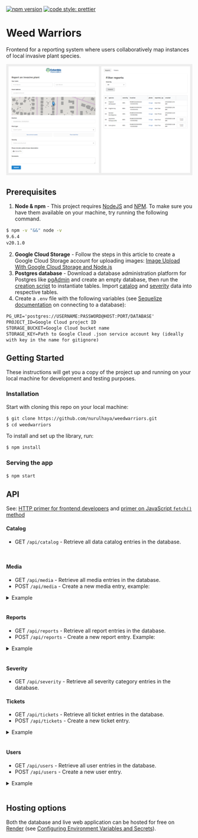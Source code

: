 [![npm version](https://badge.fury.io/js/node.svg)](https://badge.fury.io/js/node) [![code style: prettier](https://img.shields.io/badge/code_style-prettier-ff69b4.svg?style=flat-square)](https://github.com/prettier/prettier)

# Weed Warriors

Frontend for a reporting system where users collaboratively map instances of local invasive plant species.

![screenshot01](client/images/screenshot01.png)

## Prerequisites

1. **Node & npm** - This project requires [NodeJS](http://nodejs.org/) and [NPM](https://npmjs.org/). To make sure you have them available on your machine, try running the following command.

```sh
$ npm -v "&&" node -v
9.6.4
v20.1.0
```

2. **Google Cloud Storage** - Follow the steps in this article to create a Google Cloud Storage account for uploading images: [Image Upload With Google Cloud Storage and Node.js](https://medium.com/@olamilekan001/image-upload-with-google-cloud-storage-and-node-js-a1cf9baa1876)
3. **Postgres database** - Download a database administration platform for Postgres like [pgAdmin](https://www.pgadmin.org) and create an empty database, then run the [creation script](/prereq/weedwarriors_pgcreate.sql) to instantiate tables. Import [catalog](/prereq/weedwarriors_catalog.csv) and [severity](/prereq/weedwarriors_severity.csv) data into respective tables.
4. Create a `.env` file with the following variables (see [Sequelize documentation](https://sequelize.org/docs/v6/getting-started/#connecting-to-a-database) on connecting to a database):

```
PG_URI='postgres://USERNAME:PASSWORD@HOST:PORT/DATABASE'
PROJECT_ID=Google Cloud project ID
STORAGE_BUCKET=Google Cloud bucket name
STORAGE_KEY=Path to Google Cloud .json service account key (ideally with key in the name for gitignore)
```

## Getting Started

These instructions will get you a copy of the project up and running on your local machine for development and testing purposes.

### Installation

Start with cloning this repo on your local machine:

```sh
$ git clone https://github.com/nurulhaya/weedwarriors.git
$ cd weedwarriors
```

To install and set up the library, run:

```sh
$ npm install
```

### Serving the app

```sh
$ npm start
```

## API
See: [HTTP primer for frontend developers]() and [primer on JavaScript `fetch()` method](https://javascript.info/fetch)
#### Catalog
- GET `/api/catalog` - Retrieve all data catalog entries in the database.
<br/>

#### Media
- GET `/api/media` - Retrieve all media entries in the database.
- POST `/api/media` - Create a new media entry, example:

<details>
<summary>Example</summary>

```javascript
await fetch("/api/media", {
  method: "POST",
  headers: {
    "Content-Type": "application/json",
  },
  body: JSON.stringify({
    url: "https://site.com/example.png",
  }),
})
  .then((res) => res.json())
  .then((json) => console.log(json));
```

</details>
<br/>

#### Reports
- GET `/api/reports` - Retrieve all report entries in the database.
- POST `/api/reports` - Create a new report entry. Example:

<details>
<summary>Example</summary>

```javascript
await fetch("/api/reports", {
  method: "POST",
  headers: {
    "Content-Type": "application/json",
  },
  body: JSON.stringify({
    catalog_id: 1,
    latitude: "31.007027",
    longitude: "-73.922880",
    severity: "10%",
    media_id: 1,
    comments: "N/A",
    user_id: 1,
  }),
})
  .then((res) => res.json())
  .then((json) => console.log(json));
```

</details>
<br/>

#### Severity
- GET `/api/severity` - Retrieve all severity category entries in the database.

#### Tickets
- GET `/api/tickets` - Retrieve all ticket entries in the database.
- POST `/api/tickets` - Create a new ticket entry.
<details>
<summary>Example</summary>

```javascript
await fetch("/api/tickets", {
  method: "POST",
  headers: {
    "Content-Type": "application/json",
  },
  body: JSON.stringify({
    title: 'New ticket',
    description: 'Ticket description',
    priority: 'High',
    status: "Not started",
    report_id: 1,
  }),
})
  .then((res) => res.json())
  .then((json) => console.log(json));
```

</details>
<br/>


#### Users
- GET `/api/users` - Retrieve all user entries in the database.
- POST `/api/users` - Create a new user entry.

<details>
<summary>Example</summary>

```javascript
await fetch("/api/users", {
  method: "POST",
  headers: {
    "Content-Type": "application/json",
  },
  body: JSON.stringify({
    first_name: "First",
    last_name: "Last",
    email: "your@email.com",
  }),
})
  .then((res) => res.json())
  .then((json) => console.log(json));
```

</details>
<br/>

## Hosting options
Both the database and live web application can be hosted for free on [Render](https://render.com) (see [Configuring Environment Variables and Secrets](https://render.com/docs/configure-environment-variables)).